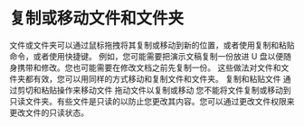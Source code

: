 # 复制或移动文件和文件夹

文件或文件夹可以通过鼠标拖拽将其复制或移动到新的位置，或者使用复制和粘贴命令，或者使用快捷键。
例如，您可能需要把演示文稿复制一份放进 U 盘以便随身携带和修改。您也可能需要在修改文档之前先复制一份。
这些做法对文件和文件夹都有效，您可以用同样的方式移动和复制文件和文件夹。
复制和粘贴文件
通过剪切和粘贴操作来移动文件
拖动文件以复制或移动
您不能将文件复制或移动到只读文件夹。有些文件是只读的以防止您更改其内容。您可以通过更改文件权限来更改文件的只读状态。
